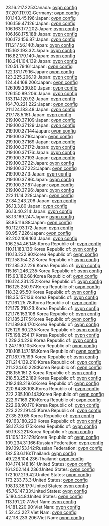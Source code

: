 23.16.217.225:Canada: [ovpn config](vpn/23_16_217_225.ovpn)  
37.201.117.92:Germany: [ovpn config](vpn/37_201_117_92.ovpn)  
101.143.45.196:Japan: [ovpn config](vpn/101_143_45_196.ovpn)  
106.159.47.126:Japan: [ovpn config](vpn/106_159_47_126.ovpn)  
106.163.177.202:Japan: [ovpn config](vpn/106_163_177_202.ovpn)  
106.168.175.188:Japan: [ovpn config](vpn/106_168_175_188.ovpn)  
106.172.156.87:Japan: [ovpn config](vpn/106_172_156_87.ovpn)  
111.217.56.140:Japan: [ovpn config](vpn/111_217_56_140.ovpn)  
115.162.193.32:Japan: [ovpn config](vpn/115_162_193_32.ovpn)  
116.82.179.140:Japan: [ovpn config](vpn/116_82_179_140.ovpn)  
118.241.104.139:Japan: [ovpn config](vpn/118_241_104_139.ovpn)  
120.51.79.161:Japan: [ovpn config](vpn/120_51_79_161.ovpn)  
122.131.179.16:Japan: [ovpn config](vpn/122_131_179_16.ovpn)  
123.225.206.19:Japan: [ovpn config](vpn/123_225_206_19.ovpn)  
124.44.168.206:Japan: [ovpn config](vpn/124_44_168_206.ovpn)  
126.109.230.80:Japan: [ovpn config](vpn/126_109_230_80.ovpn)  
126.150.89.206:Japan: [ovpn config](vpn/126_150_89_206.ovpn)  
133.114.120.92:Japan: [ovpn config](vpn/133_114_120_92.ovpn)  
164.70.221.222:Japan: [ovpn config](vpn/164_70_221_222.ovpn)  
211.124.183.48:Japan: [ovpn config](vpn/211_124_183_48.ovpn)  
217.178.5.151:Japan: [ovpn config](vpn/217_178_5_151.ovpn)  
219.100.37.109:Japan: [ovpn config](vpn/219_100_37_109.ovpn)  
219.100.37.129:Japan: [ovpn config](vpn/219_100_37_129.ovpn)  
219.100.37.144:Japan: [ovpn config](vpn/219_100_37_144.ovpn)  
219.100.37.16:Japan: [ovpn config](vpn/219_100_37_16.ovpn)  
219.100.37.169:Japan: [ovpn config](vpn/219_100_37_169.ovpn)  
219.100.37.172:Japan: [ovpn config](vpn/219_100_37_172.ovpn)  
219.100.37.176:Japan: [ovpn config](vpn/219_100_37_176.ovpn)  
219.100.37.193:Japan: [ovpn config](vpn/219_100_37_193.ovpn)  
219.100.37.22:Japan: [ovpn config](vpn/219_100_37_22.ovpn)  
219.100.37.223:Japan: [ovpn config](vpn/219_100_37_223.ovpn)  
219.100.37.3:Japan: [ovpn config](vpn/219_100_37_3.ovpn)  
219.100.37.86:Japan: [ovpn config](vpn/219_100_37_86.ovpn)  
219.100.37.87:Japan: [ovpn config](vpn/219_100_37_87.ovpn)  
219.100.37.96:Japan: [ovpn config](vpn/219_100_37_96.ovpn)  
222.11.14.228:Japan: [ovpn config](vpn/222_11_14_228.ovpn)  
27.84.243.206:Japan: [ovpn config](vpn/27_84_243_206.ovpn)  
36.13.3.80:Japan: [ovpn config](vpn/36_13_3_80.ovpn)  
36.13.40.214:Japan: [ovpn config](vpn/36_13_40_214.ovpn)  
58.13.169.247:Japan: [ovpn config](vpn/58_13_169_247.ovpn)  
58.85.116.88:Japan: [ovpn config](vpn/58_85_116_88.ovpn)  
60.112.93.172:Japan: [ovpn config](vpn/60_112_93_172.ovpn)  
60.95.7.226:Japan: [ovpn config](vpn/60_95_7_226.ovpn)  
92.202.108.163:Japan: [ovpn config](vpn/92_202_108_163.ovpn)  
106.254.46.145:Korea Republic of: [ovpn config](vpn/106_254_46_145.ovpn)  
110.11.183.136:Korea Republic of: [ovpn config](vpn/110_11_183_136.ovpn)  
110.13.232.90:Korea Republic of: [ovpn config](vpn/110_13_232_90.ovpn)  
112.158.154.22:Korea Republic of: [ovpn config](vpn/112_158_154_22.ovpn)  
112.185.32.226:Korea Republic of: [ovpn config](vpn/112_185_32_226.ovpn)  
115.161.246.235:Korea Republic of: [ovpn config](vpn/115_161_246_235.ovpn)  
115.93.182.68:Korea Republic of: [ovpn config](vpn/115_93_182_68.ovpn)  
116.124.231.252:Korea Republic of: [ovpn config](vpn/116_124_231_252.ovpn)  
116.125.250.97:Korea Republic of: [ovpn config](vpn/116_125_250_97.ovpn)  
118.32.95.50:Korea Republic of: [ovpn config](vpn/118_32_95_50.ovpn)  
118.35.157.136:Korea Republic of: [ovpn config](vpn/118_35_157_136.ovpn)  
121.161.25.78:Korea Republic of: [ovpn config](vpn/121_161_25_78.ovpn)  
121.175.210.23:Korea Republic of: [ovpn config](vpn/121_175_210_23.ovpn)  
121.176.153.108:Korea Republic of: [ovpn config](vpn/121_176_153_108.ovpn)  
121.185.217.5:Korea Republic of: [ovpn config](vpn/121_185_217_5.ovpn)  
121.189.84.170:Korea Republic of: [ovpn config](vpn/121_189_84_170.ovpn)  
125.129.60.235:Korea Republic of: [ovpn config](vpn/125_129_60_235.ovpn)  
175.198.254.17:Korea Republic of: [ovpn config](vpn/175_198_254_17.ovpn)  
1.229.24.226:Korea Republic of: [ovpn config](vpn/1_229_24_226.ovpn)  
1.247.190.105:Korea Republic of: [ovpn config](vpn/1_247_190_105.ovpn)  
210.105.147.155:Korea Republic of: [ovpn config](vpn/210_105_147_155.ovpn)  
211.187.75.199:Korea Republic of: [ovpn config](vpn/211_187_75_199.ovpn)  
211.214.139.210:Korea Republic of: [ovpn config](vpn/211_214_139_210.ovpn)  
211.224.60.228:Korea Republic of: [ovpn config](vpn/211_224_60_228.ovpn)  
218.155.151.2:Korea Republic of: [ovpn config](vpn/218_155_151_2.ovpn)  
218.53.252.189:Korea Republic of: [ovpn config](vpn/218_53_252_189.ovpn)  
219.248.219.6:Korea Republic of: [ovpn config](vpn/219_248_219_6.ovpn)  
220.84.88.108:Korea Republic of: [ovpn config](vpn/220_84_88_108.ovpn)  
222.235.100.143:Korea Republic of: [ovpn config](vpn/222_235_100_143.ovpn)  
222.97.169.210:Korea Republic of: [ovpn config](vpn/222_97_169_210.ovpn)  
222.98.90.170:Korea Republic of: [ovpn config](vpn/222_98_90_170.ovpn)  
223.222.191.45:Korea Republic of: [ovpn config](vpn/223_222_191_45.ovpn)  
27.35.29.65:Korea Republic of: [ovpn config](vpn/27_35_29_65.ovpn)  
49.163.180.220:Korea Republic of: [ovpn config](vpn/49_163_180_220.ovpn)  
58.127.33.175:Korea Republic of: [ovpn config](vpn/58_127_33_175.ovpn)  
59.19.3.221:Korea Republic of: [ovpn config](vpn/59_19_3_221.ovpn)  
61.105.132.129:Korea Republic of: [ovpn config](vpn/61_105_132_129.ovpn)  
109.234.31.166:Russian Federation: [ovpn config](vpn/109_234_31_166.ovpn)  
89.109.153.142:Russian Federation: [ovpn config](vpn/89_109_153_142.ovpn)  
182.53.6.116:Thailand: [ovpn config](vpn/182_53_6_116.ovpn)  
49.228.104.236:Thailand: [ovpn config](vpn/49_228_104_236.ovpn)  
104.174.148.161:United States: [ovpn config](vpn/104_174_148_161.ovpn)  
161.202.144.236:United States: [ovpn config](vpn/161_202_144_236.ovpn)  
172.107.219.42:United States: [ovpn config](vpn/172_107_219_42.ovpn)  
173.233.73.3:United States: [ovpn config](vpn/173_233_73_3.ovpn)  
198.13.36.179:United States: [ovpn config](vpn/198_13_36_179.ovpn)  
45.76.147.33:United States: [ovpn config](vpn/45_76_147_33.ovpn)  
5.180.44.8:United States: [ovpn config](vpn/5_180_44_8.ovpn)  
113.191.20.7:Viet Nam: [ovpn config](vpn/113_191_20_7.ovpn)  
14.181.220.90:Viet Nam: [ovpn config](vpn/14_181_220_90.ovpn)  
1.52.43.227:Viet Nam: [ovpn config](vpn/1_52_43_227.ovpn)  
42.118.233.206:Viet Nam: [ovpn config](vpn/42_118_233_206.ovpn)  
